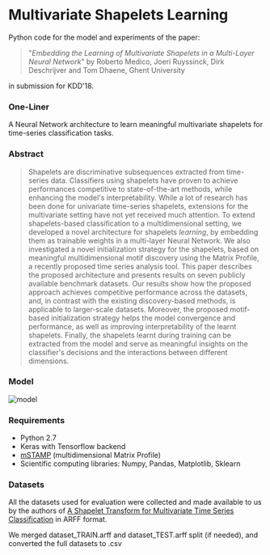 # Multivariate Shapelets Learning

Python code for the model and experiments of the paper:
> "_Embedding the Learning of Multivariate Shapelets in a Multi-Layer Neural Network_" by Roberto Medico, Joeri Ruyssinck, Dirk Deschrijver and Tom Dhaene, Ghent University

in submission for KDD'18.

### One-Liner

A Neural Network architecture to learn meaningful multivariate shapelets for time-series classification tasks.

### Abstract

> Shapelets are discriminative subsequences extracted from time-series data. Classifiers using shapelets have proven to achieve performances competitive to state-of-the-art methods, while enhancing the model's interpretability. While a lot of research has been done for univariate time-series shapelets, extensions for the multivariate setting have not yet received much attention. To extend shapelets-based classification to a multidimensional setting, we developed a novel architecture for shapelets _learning_, by embedding them as trainable weights in a multi-layer Neural Network. We also investigated a novel initialization strategy for the shapelets, based on meaningful multidimensional motif discovery using the Matrix Profile, a recently proposed time series analysis tool. This paper describes the proposed architecture and presents results on seven publicly available benchmark datasets. Our results show how the proposed approach achieves competitive performance across the datasets, and, in contrast with the existing discovery-based methods, is applicable to larger-scale datasets. Moreover, the proposed motif-based initialization strategy helps the model convergence and performance, as well as improving interpretability of the learnt shapelets.  Finally, the shapelets learnt during training can be extracted from the model and serve as meaningful insights on the classifier's decisions and the interactions between different dimensions.


### Model

![model](https://docs.google.com/drawings/d/e/2PACX-1vTlj4Q3JO2f9B9jPZZxmFJIwoyr9_28OhAV20RGSImH-rFb5J6bQoVzkNKEd_cwhe2b3uQB0h_wn1JQ/pub?w=630&h=706)

### Requirements

- Python 2.7
- Keras with Tensorflow backend
- [mSTAMP](https://github.com/mcyeh/mstamp) (multidimensional Matrix Profile)
- Scientific computing libraries: Numpy, Pandas, Matplotlib, Sklearn

### Datasets

All the datasets used for evaluation were collected and made available to us by the authors of [A Shapelet Transform for Multivariate Time Series Classification](https://arxiv.org/abs/1712.06428) in ARFF format.

We merged dataset_TRAIN.arff and dataset_TEST.arff split (if needed), and converted the full datasets to .csv
